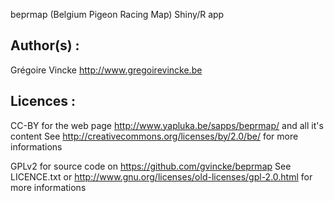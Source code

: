 beprmap (Belgium Pigeon Racing Map) Shiny/R app                                         
                                                                     
Author(s) :
-----------
Grégoire Vincke http://www.gregoirevincke.be            
                                                                     
Licences : 
---------
CC-BY for the web page http://www.yapluka.be/sapps/beprmap/ and all it's content
See http://creativecommons.org/licenses/by/2.0/be/ for more informations       

GPLv2 for source code on https://github.com/gvincke/beprmap 
See LICENCE.txt or http://www.gnu.org/licenses/old-licenses/gpl-2.0.html for more informations
